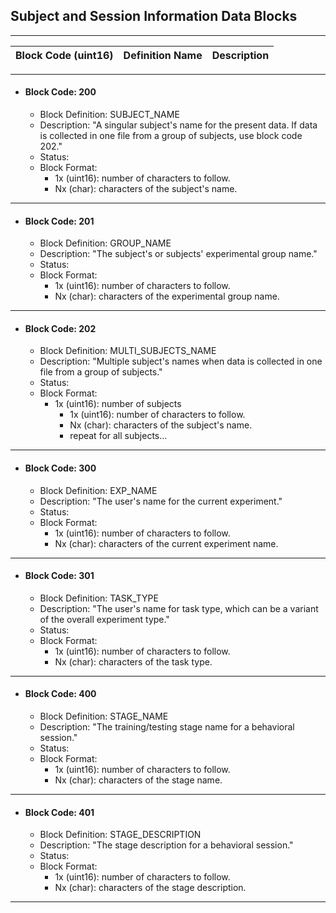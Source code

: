 ## Subject and Session Information Data Blocks

---

| Block Code (uint16) | Definition Name | Description |
| - | - | - |

---

* #### Block Code: 200
  * Block Definition: SUBJECT_NAME
  * Description: "A singular subject's name for the present data. If data is collected in one file from a group of subjects, use block code 202."
  * Status:
  * Block Format:
    * 1x (uint16): number of characters to follow.
    * Nx (char): characters of the subject's name.

---

* #### Block Code: 201
  * Block Definition: GROUP_NAME
  * Description: "The subject's or subjects' experimental group name."
  * Status:
  * Block Format:
    * 1x (uint16): number of characters to follow.
    * Nx (char): characters of the experimental group name.

---

* #### Block Code: 202
  * Block Definition: MULTI_SUBJECTS_NAME
  * Description: "Multiple subject's names when data is collected in one file from a group of subjects."
  * Status:
  * Block Format:
    * 1x (uint16): number of subjects
      * 1x (uint16): number of characters to follow.
      * Nx (char): characters of the subject's name.
      * repeat for all subjects...

---

* #### Block Code: 300
  * Block Definition: EXP_NAME
  * Description: "The user's name for the current experiment."
  * Status:
  * Block Format:
    * 1x (uint16): number of characters to follow.
    * Nx (char): characters of the current experiment name.

---

* #### Block Code: 301
  * Block Definition: TASK_TYPE
  * Description: "The user's name for task type, which can be a variant of the overall experiment type."
  * Status:
  * Block Format:
    * 1x (uint16): number of characters to follow.
    * Nx (char): characters of the task type.

---

* #### Block Code: 400
  * Block Definition: STAGE_NAME
  * Description: "The training/testing stage name for a behavioral session."
  * Status:
  * Block Format:
    * 1x (uint16): number of characters to follow.
    * Nx (char): characters of the stage name.

---

* #### Block Code: 401
  * Block Definition: STAGE_DESCRIPTION
  * Description: "The stage description for a behavioral session."
  * Status:
  * Block Format:
    * 1x (uint16): number of characters to follow.
    * Nx (char): characters of the stage description.

---
